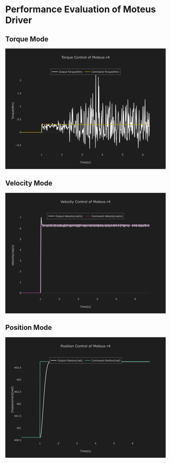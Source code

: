 ﻿# Performance Evaluation of Moteus Driver

## Torque Mode

![Torque Control Step Response](./images/torque_moteus_20240812.png)

## Velocity Mode

![Velocity Control Step Response](./images/velocity_moteus_20240812.png)

## Position Mode

![Position Control Step Response](./images/position_moteus_20240812.png)